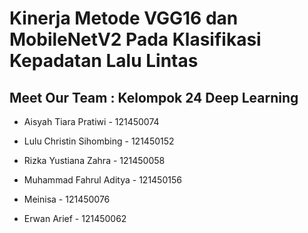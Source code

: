 # **Kinerja Metode VGG16 dan MobileNetV2 Pada Klasifikasi Kepadatan Lalu Lintas**

## Meet Our Team : Kelompok 24 Deep Learning
- Aisyah Tiara Pratiwi - 121450074
  
- Lulu Christin Sihombing - 121450152
  
- Rizka Yustiana Zahra - 121450058
  
- Muhammad Fahrul Aditya - 121450156
  
- Meinisa - 121450076
  
- Erwan Arief - 121450062
